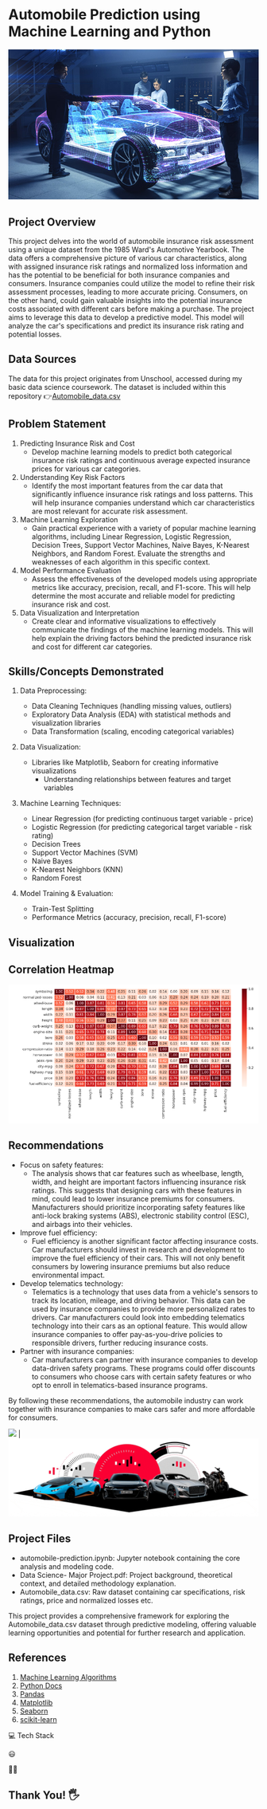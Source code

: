 # Automobile Prediction using Machine Learning and Python

![](automobile.jpg)

## Project Overview
This project delves into the world of automobile insurance risk assessment using a unique dataset from the 1985 Ward's Automotive Yearbook. The data offers a comprehensive picture of various car characteristics, along with assigned insurance risk ratings and normalized loss information and has the potential to be beneficial for both insurance companies and consumers. Insurance companies could utilize the model to refine their risk assessment processes, leading to more accurate pricing. Consumers, on the other hand, could gain valuable insights into the potential insurance costs associated with different cars before making a purchase. The project aims to leverage this data to develop a predictive model. This model will analyze the car's specifications and predict its insurance risk rating and potential losses. 

## Data Sources
The data for this project originates from Unschool, accessed during my basic data science coursework. The dataset is included within this repository 👉[Automobile_data.csv](https://github.com/Thadkapally-Saikiran/Automobile-Prediction/blob/main/Automobile_data.csv)

## Problem Statement
1. Predicting Insurance Risk and Cost
   - Develop machine learning models to predict both categorical insurance risk ratings and continuous average expected insurance prices for various car categories.
2. Understanding Key Risk Factors
   - Identify the most important features from the car data that significantly influence insurance risk ratings and loss patterns. This will help insurance companies understand which car characteristics are most relevant for accurate risk assessment.
3. Machine Learning Exploration
   - Gain practical experience with a variety of popular machine learning algorithms, including Linear Regression, Logistic Regression, Decision Trees, Support Vector Machines, Naive Bayes, K-Nearest Neighbors, and Random Forest. Evaluate the strengths and weaknesses of each algorithm in this specific context.
4. Model Performance Evaluation
   -  Assess the effectiveness of the developed models using appropriate metrics like accuracy, precision, recall, and F1-score. This will help determine the most accurate and reliable model for predicting insurance risk and cost.
5. Data Visualization and Interpretation
   - Create clear and informative visualizations to effectively communicate the findings of the machine learning models. This will help explain the driving factors behind the predicted insurance risk and cost for different car categories.

## Skills/Concepts Demonstrated
1. Data Preprocessing:
   - Data Cleaning Techniques (handling missing values, outliers)
   - Exploratory Data Analysis (EDA) with statistical methods and visualization libraries
   - Data Transformation (scaling, encoding categorical variables)

2. Data Visualization:
   - Libraries like Matplotlib, Seaborn for creating informative visualizations
     - Understanding relationships between features and target variables
   
4. Machine Learning Techniques:
   - Linear Regression (for predicting continuous target variable - price)
   - Logistic Regression (for predicting categorical target variable - risk rating)
   - Decision Trees
   - Support Vector Machines (SVM)
   - Naive Bayes
   - K-Nearest Neighbors (KNN)
   - Random Forest
5. Model Training & Evaluation:
   - Train-Test Splitting
   - Performance Metrics (accuracy, precision, recall, F1-score)


## Visualization

Correlation Heatmap  
---
![](correlation_heatmap.png)

## Recommendations
- Focus on safety features:
  - The analysis shows that car features such as wheelbase, length, width, and height are important factors influencing insurance risk ratings. This suggests that designing cars with these features in mind,  could lead to lower insurance premiums for consumers. Manufacturers should prioritize incorporating safety features like anti-lock braking systems (ABS), electronic stability control (ESC), and airbags into their vehicles.
- Improve fuel efficiency:
  - Fuel efficiency is another significant factor affecting insurance costs.  Car manufacturers should invest in research and development to improve the fuel efficiency of their cars. This will not only benefit consumers by lowering insurance premiums but also reduce environmental impact.
- Develop telematics technology:
  - Telematics is a technology that uses data from a vehicle's sensors to track its location, mileage, and driving behavior.  This data can be used by insurance companies to provide more personalized rates to drivers.  Car manufacturers could look into embedding telematics technology into their cars as an optional feature. This would allow insurance companies to offer pay-as-you-drive policies to responsible drivers, further reducing insurance costs.
- Partner with insurance companies:
  - Car manufacturers can partner with insurance companies to develop data-driven safety programs.  These programs could offer discounts to consumers who choose cars with certain safety features or who opt to enroll in telematics-based insurance programs.

By following these recommendations, the automobile industry can work together with insurance companies to make cars safer and more affordable for consumers.

![](automobile_gif1.gif)           |       ![](automobile_gif2.gif)

## Project Files
* automobile-prediction.ipynb: Jupyter notebook containing the core analysis and modeling code.
* Data Science- Major Project.pdf: Project background, theoretical context, and detailed methodology explanation.
* Automobile_data.csv: Raw dataset containing car specifications, risk ratings, price and normalized losses etc.
  
This project provides a comprehensive framework for exploring the Automobile_data.csv dataset through predictive modeling, offering valuable learning opportunities and potential for further research and application.

## References
1. [Machine Learning Algorithms](https://www.kaggle.com/code/marcovasquez/top-machine-learning-algorithms-beginner)
2. [Python Docs](https://docs.python.org/3/tutorial/)
3. [Pandas](https://pandas.pydata.org/docs/)
4. [Matplotlib](https://matplotlib.org/stable/users/getting_started/)
5. [Seaborn](https://seaborn.pydata.org/tutorial/introduction.html)
6. [scikit-learn](https://scikit-learn.org/stable/getting_started.html)

💻 Tech Stack

😃

🧑‍💻

## Thank You! 🖐️
